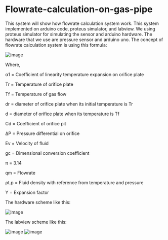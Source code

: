 # Flowrate-calculation-on-gas-pipe

This system will show how flowrate calculation system work. This system implemented on arduino code, proteus simulator, and labview. We using proteus simulator for simulating the sensor and arduino hardware. The hardware that we use are pressure sensor and arduino uno. The concept of flowrate calculation system is using this formula:

![image](https://user-images.githubusercontent.com/92786679/141994190-a9377df6-0118-4c51-ad67-f240b4d97a78.png)

Where,

α1 =  Coefficient of linearity temperature expansion on orifice plate

Tr = Temperature of orifice plate

Tf = Temperature of gas flow

dr =  diameter of orifice plate when its initial temperature is Tr

d = diameter of orifice plate when its temperature is Tf

Cd = Coefficient of orifice pit

ΔP = Pressure differential on orifice

Ev = Velocity of fluid

gc = Dimensional conversion coefficient

π = 3.14

qm = Flowrate

ρt.p = Fluid density with reference from temperature and pressure

Y = Expansion factor


The hardware scheme like this:

![image](https://user-images.githubusercontent.com/92786679/141996489-b7ca022d-cf83-4bc5-9b2b-2b51a533255b.png)

The labview scheme like this:

![image](https://user-images.githubusercontent.com/92786679/141996549-29370ef0-3003-4ef8-bd32-22a1e46983e8.png)
![image](https://user-images.githubusercontent.com/92786679/141996567-80424490-d7af-42ce-9995-803e43b928b3.png)

